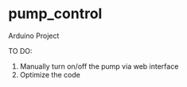 # pump_control
Arduino Project

TO DO:
1. Manually turn on/off the pump via web interface
2. Optimize the code
